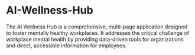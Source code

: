 # AI-Wellness-Hub
The AI Wellness Hub is a comprehensive, multi-page application designed to foster mentally healthy workplaces. It addresses the critical challenge of workplace mental health by providing data-driven tools for organizations and direct, accessible information for employees.
